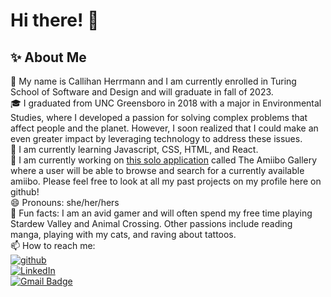 # Hi there! 👋

## ✨ About Me

🪸 My name is Callihan Herrmann and I am currently enrolled in Turing School of Software and Design and will graduate in fall of 2023.  
🎓 I graduated from UNC Greensboro in 2018 with a major in Environmental Studies, where I developed a passion for solving complex problems that affect people and the planet. However, I soon realized that I could make an even greater impact by leveraging technology to address these issues.  
🧩 I am currently learning Javascript, CSS, HTML, and React.  
🔭 I am currently working on [this solo application](https://github.com/CaliHam/the-amiibo-gallery) called The Amiibo Gallery where a user will be able to browse and search for a currently available amiibo. Please feel free to look at all my past projects on my profile here on github!  
😄 Pronouns: she/her/hers  
👾 Fun facts: I am an avid gamer and will often spend my free time playing Stardew Valley and Animal Crossing. Other passions include reading manga, playing with my cats, and raving about tattoos.  
📫 How to reach me:   
[![github](https://img.shields.io/badge/GitHub-000000?style=for-the-badge&logo=GitHub&logoColor=white)](https://github.com/CaliHam)  
[![LinkedIn](https://img.shields.io/badge/LinkedIn-0077B5?style=for-the-badge&logo=linkedin&logoColor=white)](https://www.linkedin.com/in/callihan-herrmann/)  
[![Gmail Badge](https://img.shields.io/badge/-Gmail-c14438?style=flat-square&logo=Gmail&logoColor=white&link=mailto:youremail@gmail.com)](mailto:calliherrmann@gmail.com)  
<!-- To Include later:  
Achievements: Highlight any notable achievements or awards you've received, such as publications, presentations, or competitions you've won.
Goals: Talk about your career goals and what you hope to achieve in the future, as well as any specific projects or initiatives you're currently working on. -->
